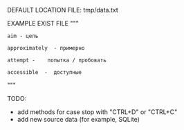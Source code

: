 DEFAULT LOCATION FILE:
tmp/data.txt

EXAMPLE EXIST FILE
"""


    aim - цель

    approximately  - примерно
    
    attempt -    попытка / пробовать
    
    accessible  -  доступные

"""

TODO:
- add methods for case stop with "CTRL+D" or "CTRL+C" 
- add new source data (for example, SQLite)
 